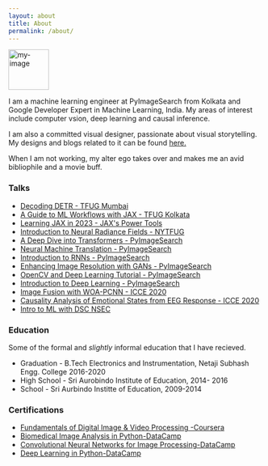 ```yaml
---
layout: about
title: About
permalink: /about/
---
```


<img src="{{site.url}}/assets/site_images/rr-gde-badge-circle.png" alt="my-image" width="80" height="80"/>


I am a machine learning engineer at PyImageSearch from Kolkata and Google Developer Expert in Machine Learning, India. My areas of interest include computer vsion, deep learning and causal inference.

I am also a committed visual designer, passionate about visual storytelling. My designs and blogs related to it can be found [here.](https://www.ritwikraha.com/)

When I am not working, my alter ego takes over and makes me an avid bibliophile and a movie buff.


### Talks
* [Decoding DETR - TFUG Mumbai](https://www.youtube.com/watch?v=p26Ax6en0_c)
* [A Guide to ML Workflows with JAX - TFUG Kolkata](https://www.youtube.com/watch?v=tur1P-HWdjs)
* [Learning JAX in 2023 - JAX's Power Tools](https://www.youtube.com/watch?v=NNsYtagZocw)
* [Introduction to Neural Radiance Fields - NYTFUG](https://www.youtube.com/watch?v=U2XS7SxOy2s&list=PLT3sJRyVaw-nP-t9F0yJe3wwklbzLNoGP&index=5)
* [A Deep Dive into Transformers - PyImageSearch](https://youtube.com/live/FJAJKPRHZUg?feature=share)
* [Neural Machine Translation - PyImageSearch](https://youtube.com/live/BS248CrEADM?feature=share)
* [Introduction to RNNs - PyImageSearch](https://youtube.com/live/lAIA7l0_cf8?feature=share)
* [Enhancing Image Resolution with GANs - PyImageSearch](https://youtube.com/live/Ottd3jBtf8Y?feature=share)
* [OpenCV and Deep Learning Tutorial - PyImageSearch](https://youtube.com/live/xZgOJL4txRw?feature=share)
* [Introduction to Deep Learning - PyImageSearch](https://youtube.com/live/_B3Ty8DuvSk?feature=share)
* [Image Fusion with WOA-PCNN - ICCE 2020](https://youtu.be/vnapE3BHq04?list=PLT3sJRyVaw-nP-t9F0yJe3wwklbzLNoGP)
* [Causality Analysis of Emotional States from EEG Response - ICCE 2020](https://youtu.be/Gp4SF-CkYeo?list=PLT3sJRyVaw-nP-t9F0yJe3wwklbzLNoGP)
* [Intro to ML with DSC NSEC](https://youtu.be/A1CcHAiqsww?list=PLT3sJRyVaw-nP-t9F0yJe3wwklbzLNoGP)


### Education 

Some of the formal and *slightly* informal education that I have recieved.

* Graduation - B.Tech Electronics and Instrumentation, Netaji Subhash Engg. College 2016-2020
* High School - Sri Aurobindo Institute of Education, 2014- 2016
* School - Sri Aurbindo Institte of Education, 2009-2014

### Certifications

* [Fundamentals of Digital Image & Video Processing -Coursera](https://www.coursera.org/account/accomplishments/certificate/RMZ7EWPBUZLP)
* [Biomedical Image Analysis in Python-DataCamp](https://www.datacamp.com/statement-of-accomplishment/course/1dbf84d389af93cfe2f6d3c2f0f41ceae204df5b)
* [Convolutional Neural Networks for Image Processing-DataCamp](https://www.datacamp.com/statement-of-accomplishment/course/628ed8b9e92333de2eb3d48b4e617b56a58873b9)
* [Deep Learning in Python-DataCamp](https://www.datacamp.com/statement-of-accomplishment/course/e2590e279461909919f7f19a7ae144dfd5eaa580)

